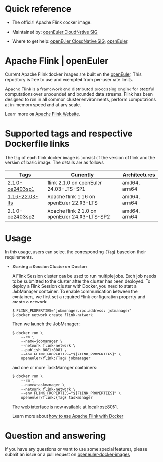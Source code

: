 # Quick reference

- The official Apache Flink docker image.

- Maintained by: [openEuler CloudNative SIG](https://gitee.com/openeuler/cloudnative).

- Where to get help: [openEuler CloudNative SIG](https://gitee.com/openeuler/cloudnative), [openEuler](https://gitee.com/openeuler/community).
# Apache Flink | openEuler
Current Apache Flink docker images are built on the [openEuler](https://repo.openeuler.org/). This repository is free to use and exempted from per-user rate limits.

Apache Flink is a framework and distributed processing engine for stateful computations over unbounded and bounded data streams. Flink has been designed to run in all common cluster environments, perform computations at in-memory speed and at any scale.

Learn more on [Apache Flink Website](https://flink.apache.org/).

# Supported tags and respective Dockerfile links
The tag of each flink docker image is consist of the version of flink and the version of basic image. The details are as follows

| Tags                                                                                                                            | Currently                                     | Architectures |
|---------------------------------------------------------------------------------------------------------------------------------|-----------------------------------------------|---------------|
|[2.1.0-oe2403sp1](https://gitee.com/openeuler/openeuler-docker-images/blob/master/Bigdata/flink/2.1.0/24.03-lts-sp1/Dockerfile) | flink 2.1.0 on openEuler 24.03-LTS-SP1 | amd64, arm64 |
| [1.16-22.03-lts](https://gitee.com/openeuler/openeuler-docker-images/blob/master/Bigdata/flink/1.16/22.03-lts/Dockerfile)       | Apache flink 1.16 on openEuler 22.03-LTS      | amd64, arm64  |
| [2.1.0-oe2403sp2](https://gitee.com/openeuler/openeuler-docker-images/blob/master/Bigdata/flink/2.1.0/24.03-lts-sp2/Dockerfile) | Apache flink 2.1.0 on openEuler 24.03-LTS-SP2 | amd64, arm64  |

# Usage

In this usage, users can select the corresponding `{Tag}` based on their requirements.

- Starting a Session Cluster on Docker:

    A Flink Session cluster can be used to run multiple jobs. Each job needs to be submitted to the cluster after the cluster has been deployed. To deploy a Flink Session cluster with Docker, you need to start a JobManager container. To enable communication between the containers, we first set a required Flink configuration property and create a network:
    ```
    $ FLINK_PROPERTIES="jobmanager.rpc.address: jobmanager"
    $ docker network create flink-network
    ```

    Then we launch the JobManager:
    ```
    $ docker run \
        --rm \
        --name=jobmanager \
        --network flink-network \
        --publish 8081:8081 \
        --env FLINK_PROPERTIES="${FLINK_PROPERTIES}" \
        openeuler/flink:{Tag} jobmanager
    ```
  
    and one or more TaskManager containers:
    ```
    $ docker run \
        --rm \
        --name=taskmanager \
        --network flink-network \
        --env FLINK_PROPERTIES="${FLINK_PROPERTIES}" \
        openeuler/flink:{Tag} taskmanager
    ```
    
    The web interface is now available at localhost:8081.

    Learn more about [how to use Apache Flink with Docker](https://nightlies.apache.org/flink/flink-docs-master/docs/deployment/resource-providers/standalone/docker/)
  
# Question and answering
If you have any questions or want to use some special features, please submit an issue or a pull request on [openeuler-docker-images](https://gitee.com/openeuler/openeuler-docker-images).